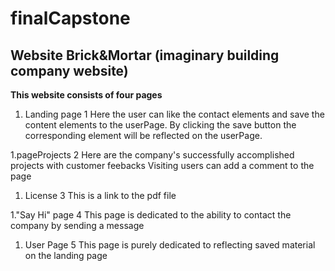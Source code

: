 # finalCapstone
## Website Brick&Mortar (imaginary building company website)

**This website consists of four pages**
1. Landing page 1
Here the user can like the contact elements and save the content elements to the userPage.
By clicking the save button the corresponding element will be reflected on the userPage.

1.pageProjects 2
Here are the company's successfully accomplished projects with customer feebacks
Visiting users can add a comment to the page

1. License 3
This is a link to the pdf file

1."Say Hi" page 4
This page is dedicated to the ability to contact the company by sending a message

1. User Page 5
This page is purely dedicated to reflecting saved material on the landing page
